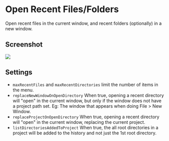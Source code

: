 # Open Recent Files/Folders

Open recent files in the current window, and recent folders (optionally) in a new window.

## Screenshot

![](http://i.imgur.com/d9y4iAi.png)


## Settings

* `maxRecentFiles` and `maxRecentDirectories` limit the number of items in the menu.
* `replaceNewWindowOnOpenDirectory` When true, opening a recent directory will "open" in the current window, but only if the window does not have a project path set. Eg: The window that appears when doing File > New Window.
* `replaceProjectOnOpenDirectory` When true, opening a recent directory will "open" in the current window, replacing the current project.
* `listDirectoriesAddedToProject` When true, the all root directories in a project will be added to the history and not just the 1st root directory.
